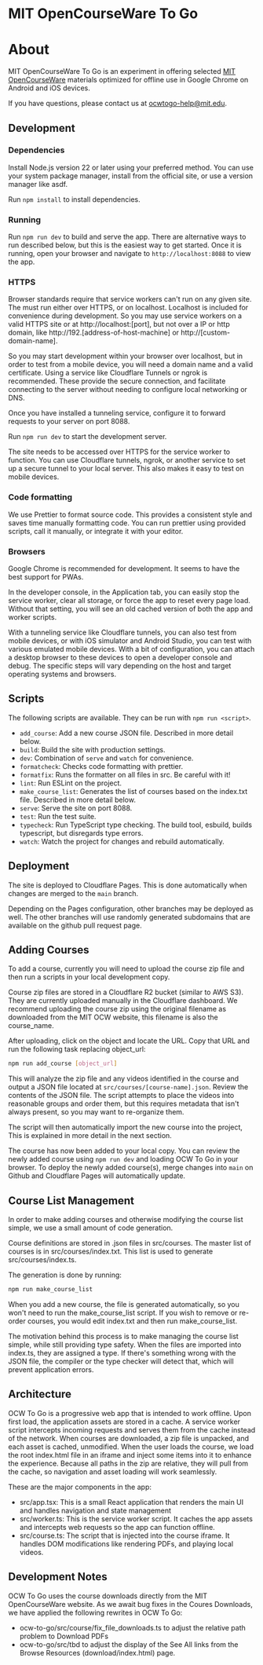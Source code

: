 # MIT OpenCourseWare To Go

# About
MIT OpenCourseWare To Go is an experiment in offering selected <a href="https://ocw.mit.edu/">MIT 
OpenCourseWare</a> materials optimized for offline use in Google Chrome on Android and iOS devices.

If you have questions, please contact us at <a href="mailtoo:ocwtogo-help@mit.edu">ocwtogo-help@mit.edu</a>.

## Development

### Dependencies
Install Node.js version 22 or later using your preferred method. You can use
your system package manager, install from the official site, or use a version
manager like asdf.

Run `npm install` to install dependencies.

### Running

Run `npm run dev` to build and serve the app. There are alternative ways
to run described below, but this is the easiest way to get started.
Once it is running, open your browser and navigate to `http://localhost:8088`
to view the app.

### HTTPS

Browser standards require that service workers can't run on any given site. The
must run either over HTTPS, or on localhost. Localhost is included for
convenience during development. So you may use service workers on a valid HTTPS
site or at http://localhost:[port], but not over a IP or http domain, like
http://192.[address-of-host-machine] or http://[custom-domain-name].

So you may start development within your browser over localhost, but in order
to test from a mobile device, you will need a domain name and a valid
certificate. Using a service like Cloudflare Tunnels or ngrok is recommended.
These provide the secure connection, and facilitate connecting to the server
without needing to configure local networking or DNS.

Once you have installed a tunneling service, configure it to forward requests
to your server on port 8088.

Run `npm run dev` to start the development server.

The site needs to be accessed over HTTPS for the service worker to function.
You can use Cloudflare tunnels, ngrok, or another service to set up a secure
tunnel to your local server. This also makes it easy to test on mobile devices.

### Code formatting

We use Prettier to format source code. This provides a consistent style and
saves time manually formatting code. You can run prettier using provided
scripts, call it manually, or integrate it with your editor.

### Browsers

Google Chrome is recommended for development. It seems to have the best support
for PWAs. 

In the developer console, in the Application tab, you can easily stop
the service worker, clear all storage, or force the app to reset every page
load. Without that setting, you will see an old cached version of both the app
and worker scripts.

With a tunneling service like Cloudflare tunnels, you can also test from mobile
devices, or with iOS simulator and Android Studio, you can test with various
emulated mobile devices. With a bit of configuration, you can attach a desktop
browser to these devices to open a developer console and debug. The specific
steps will vary depending on the host and target operating systems and browsers.

## Scripts

The following scripts are available. They can be run with `npm run <script>`.

- `add_course`: Add a new course JSON file. Described in more detail below.
- `build`: Build the site with production settings.
- `dev`: Combination of `serve` and `watch` for convenience.
- `formatcheck`: Checks code formatting with prettier.
- `formatfix`: Runs the formatter on all files in src. Be careful with it!
- `lint`: Run ESLint on the project.
- `make_course_list`: Generates the list of courses based on the index.txt file.
   Described in more detail below.
- `serve`: Serve the site on port 8088.
- `test`: Run the test suite.
- `typecheck`: Run TypeScript type checking. The build tool, esbuild, builds typescript,
    but disregards type errors.
- `watch`: Watch the project for changes and rebuild automatically.

## Deployment

The site is deployed to Cloudflare Pages. This is done automatically when
changes are merged to the `main` branch.

Depending on the Pages configuration, other branches may be deployed as well.
The other branches will use randomly generated subdomains that are available on the github
pull request page.

## Adding Courses

To add a course, currently you will need to upload the course zip file and then run 
a scripts in your local development copy.

Course zip files are stored in a Cloudflare R2 bucket (similar to AWS S3).  They
are currently uploaded manually in the Cloudflare dashboard. We recommend uploading 
the course zip using the original filename as downloaded from the MIT OCW website, this 
filename is also the course_name.

After uploading, click on the object and locate the URL. Copy that URL and run the 
following task replacing object_url:

```bash
npm run add_course [object_url]
```

This will analyze the zip file and any videos identified in the course and
output a JSON file located at `src/courses/[course-name].json`. Review the
contents of the JSON file. The script attempts to place the videos into
reasonable groups and order them, but this requires metadata that isn't always
present, so you may want to re-organize them.

The script will then automatically import the new course into the project,
This is explained in more detail in the next section.

The course has now been added to your local copy. You can review the newly added 
course using `npm run dev` and loading OCW To Go in your browser. To deploy 
the newly added course(s), merge changes into `main` on Github and Cloudflare 
Pages will automatically update.

## Course List Management

In order to make adding courses and otherwise modifying the course list simple,
we use a small amount of code generation.

Course definitions are stored in .json files in src/courses. The master list of
courses is in src/courses/index.txt. This list is used to generate src/courses/index.ts.

The generation is done by running:

```bash
npm run make_course_list
```

When you add a new course, the file is generated automatically, so you won't
need to run the make_course_list script.  If you wish to remove or re-order
courses, you would edit index.txt and then run make_course_list.

The motivation behind this process is to make managing the course list simple,
while still providing type safety. When the files are imported into index.ts,
they are assigned a type. If there's something wrong with the JSON file, the
compiler or the type checker will detect that, which will prevent application
errors.

## Architecture

OCW To Go is a progressive web app that is intended to work offline. Upon first
load, the application assets are stored in a cache. A service worker script
intercepts incoming requests and serves them from the cache instead of the
network. When courses are downloaded, a zip file is unpacked, and each asset
is cached, unmodified. When the user loads the course, we load the root
index.html file in an iframe and inject some items into it to enhance the
experience. Because all paths in the zip are relative, they will pull from the
cache, so navigation and asset loading will work seamlessly.

These are the major components in the app:

- src/app.tsx: This is a small React application that renders the main UI and
    handles navigation and state management
- src/worker.ts: This is the service worker script. It caches the app assets and
    intercepts web requests so the app can function offline.
- src/course.ts: The script that is injected into the course iframe. It handles
    DOM modifications like rendering PDFs, and playing local videos.

## Development Notes

OCW To Go uses the course downloads directly from the MIT OpenCourseWare website. As we await bug fixes in the Coures Downloads, we have applied the following rewrites in OCW To Go:

- ocw-to-go/src/course/fix_file_downloads.ts to adjust the relative path problem to Download PDFs
- ocw-to-go/src/tbd to adjust the display of the See All links from the Browse Resources (download/index.html) page.
